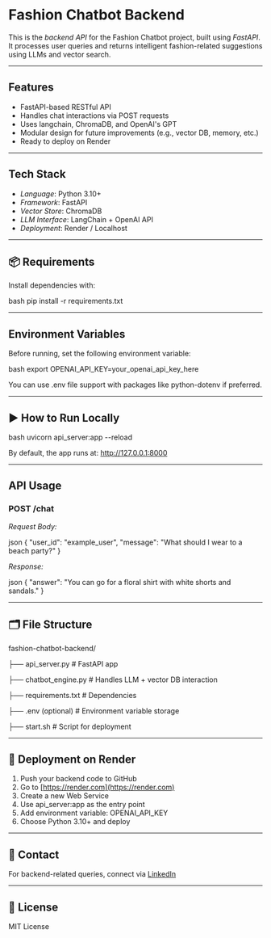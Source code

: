 #  Fashion Chatbot Backend

This is the *backend API* for the Fashion Chatbot project, built using *FastAPI*. It processes user queries and returns intelligent fashion-related suggestions using LLMs and vector search.

---

##  Features

* FastAPI-based RESTful API
* Handles chat interactions via POST requests
* Uses langchain, ChromaDB, and OpenAI's GPT
* Modular design for future improvements (e.g., vector DB, memory, etc.)
* Ready to deploy on Render

---

##  Tech Stack

* *Language*: Python 3.10+
* *Framework*: FastAPI
* *Vector Store*: ChromaDB
* *LLM Interface*: LangChain + OpenAI API
* *Deployment*: Render / Localhost

---

## 📦 Requirements

Install dependencies with:

bash
pip install -r requirements.txt


---

##  Environment Variables

Before running, set the following environment variable:

bash
export OPENAI_API_KEY=your_openai_api_key_here


You can use .env file support with packages like python-dotenv if preferred.

---

## ▶ How to Run Locally

bash
uvicorn api_server:app --reload


By default, the app runs at: http://127.0.0.1:8000

---

##  API Usage

### POST /chat

*Request Body:*

json
{
  "user_id": "example_user",
  "message": "What should I wear to a beach party?"
}


*Response:*

json
{
  "answer": "You can go for a floral shirt with white shorts and sandals."
}


---

## 🗂 File Structure
fashion-chatbot-backend/

├── api_server.py         # FastAPI app

├── chatbot_engine.py     # Handles LLM + vector DB interaction

├── requirements.txt      # Dependencies

├── .env (optional)       # Environment variable storage

├── start.sh              # Script for deployment


---

## 🚀 Deployment on Render

1. Push your backend code to GitHub
2. Go to [https://render.com](https://render.com)
3. Create a new Web Service
4. Use api_server:app as the entry point
5. Add environment variable: OPENAI_API_KEY
6. Choose Python 3.10+ and deploy

---

## 🤝 Contact

For backend-related queries, connect via [LinkedIn](https://www.linkedin.com/in/sumitkumarss/)

---

## 📄 License

MIT License
